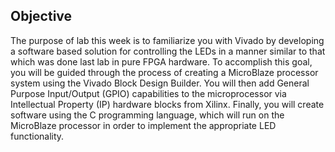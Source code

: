 ## Objective

The purpose of lab this week is to familiarize you with Vivado by developing a software based solution for
controlling the LEDs in a manner similar to that which was done last lab in pure FPGA hardware. To
accomplish this goal, you will be guided through the process of creating a MicroBlaze processor system
using the Vivado Block Design Builder. You will then add General Purpose Input/Output (GPIO) capabilities 
to the microprocessor via Intellectual Property (IP) hardware blocks from Xilinx. Finally, you will
create software using the C programming language, which will run on the MicroBlaze processor in order to
implement the appropriate LED functionality.
